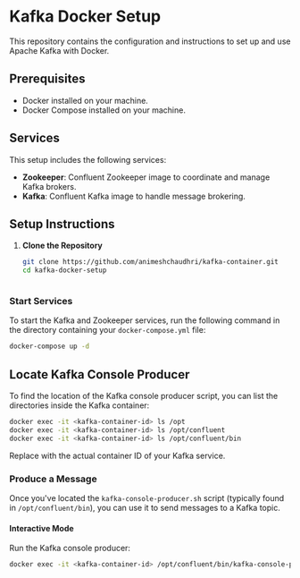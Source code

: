 # Kafka Docker Setup

This repository contains the configuration and instructions to set up and use Apache Kafka with Docker.

## Prerequisites

- Docker installed on your machine.
- Docker Compose installed on your machine.

## Services

This setup includes the following services:
- **Zookeeper**: Confluent Zookeeper image to coordinate and manage Kafka brokers.
- **Kafka**: Confluent Kafka image to handle message brokering.

## Setup Instructions

1. **Clone the Repository**

   ```sh
   git clone https://github.com/animeshchaudhri/kafka-container.git
   cd kafka-docker-setup



### Start Services

To start the Kafka and Zookeeper services, run the following command in the directory containing your `docker-compose.yml` file:

```sh
docker-compose up -d
```

## Locate Kafka Console Producer

To find the location of the Kafka console producer script, you can list the directories inside the Kafka container:

```sh
docker exec -it <kafka-container-id> ls /opt
docker exec -it <kafka-container-id> ls /opt/confluent
docker exec -it <kafka-container-id> ls /opt/confluent/bin

```
Replace <kafka-container-id> with the actual container ID of your Kafka service.

### Produce a Message

Once you've located the `kafka-console-producer.sh` script (typically found in `/opt/confluent/bin`), you can use it to send messages to a Kafka topic.

#### Interactive Mode

Run the Kafka console producer:

```sh
docker exec -it <kafka-container-id> /opt/confluent/bin/kafka-console-producer.sh --broker-list localhost:29092 --topic my-topic

```